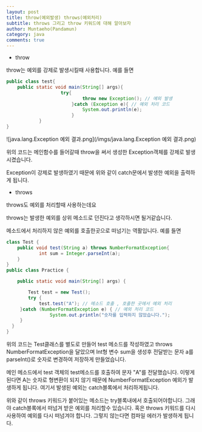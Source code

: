 ```yaml
---
layout: post
title: throw(예외발생) throws(예외처리)
subtitle: throws 그리고 throw 키워드에 대해 알아보자
author: Muntaeho(Pandamun)
category: java
comments: true
---
```


- throw

throw는 예외를 강제로 발생시킬때 사용합니다. 예를 들면

~~~java
public class test{
	public static void main(String[] args){
					try{
							throw new Exception(); // 예외 발생
						}catch (Exception e){ // 예외 처리 코드
							System.out.println(e);
						}
			}
}
~~~

![java.lang.Exception 예외 결과.png](/imgs/java.lang.Exception 예외 결과.png)

위의 코드는 메인함수를 들어갈때 throw을 써서 생성한 Exception객체를 강제로 발생시켰습니다.

Exception이 강제로 발생하였기 때문에 위와 같이 catch문에서 발생한 예외을 출력하게 됩니다.

- throws

throws도 예외를 처리할때 사용하는데요

throws는 발생한 예외를 상위 메소드로 던진다고 생각하시면 될거같습니다.

메소드에서 처리하지 않은 예외를 호출한곳으로 떠넘기는 역활입니다. 예를 들면

~~~java
class Test {
    public void test(String a) throws NumberFormatException{
            int sum = Integer.parseInt(a);
    }
}
public class Practice {

	public static void main(String[] args) {

		Test test = new Test();
		try {
            test.test("A"); // 메소드 호출 , 호출한 곳에서 예외 처리
     }catch (NumberFormatException e) { // 예외 처리 코드
                System.out.println("숫자를 입력하지 않았습니다.");
     }
  }
}
~~~

위의 코드는 Test클래스를 별도로 만들어 test 메소드를 작성하였고 throws NumberFormatException을 달았으며 Int형 변수 sum을 생성후 전달받는 문자 a를 parseInt()로 숫자로 변경하여 저장하게 만들었습니다.

메인 메소드에서 test 객체의 test메소드를 호출하여 문자 "A"를 전달했습니다. 이렇게 된다면 A는 숫자로 형변환이 되지 않기 때문에 NumberFormatException 예외가 발생하게 됩니다. 여기서 발생된 예외는 catch블록에서 처리하게됩니다.

위와 같이 throws 키워드가 붙어있는 메소드는 try블록내에서 호출되어야합니다. 그래야 catch블록에서 떠넘겨 받은 예외를 처리할수 있습니다. 혹은 throws 키워드를 다시 사용하여 예외를 다시 떠넘겨야 합니다. 그렇지 않는다면 컴파일 에러가 발생하게 됩니다.
